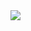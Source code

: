 <img src="https://capsule-render.vercel.app/api?type=img&color=000000&height=50&section=header&fontSize=15" />

